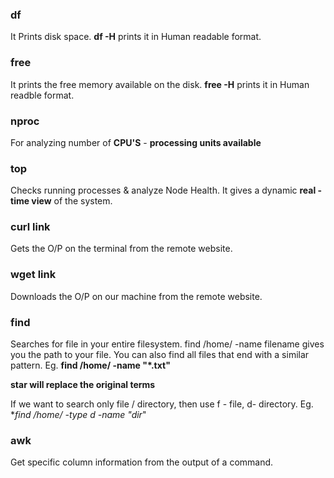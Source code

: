 ### df

It Prints disk space. **df -H** prints it in Human readable format.

### free

It prints the free memory available on the disk. **free -H** prints it in Human readble format.

### nproc

For analyzing number of **CPU'S** - **processing units available**

### top

Checks running processes & analyze Node Health. It gives a dynamic **real - time view** of the system.

### curl link

Gets the O/P on the terminal from the remote website.

### wget link

Downloads the O/P on our machine from the remote website.

### find

Searches for file in your entire filesystem. find /home/ -name filename gives you the path to your file.
You can also find all files that end with a similar pattern. Eg. **find /home/ -name "\*.txt"**

**star will replace the original terms**

If we want to search only file / directory, then use f - file, d- directory.
Eg. \*_find /home/ -type d -name "dir_"

### awk

Get specific column information from the output of a command.
